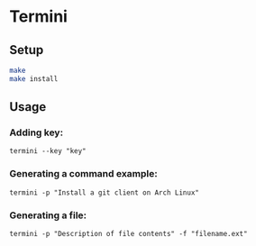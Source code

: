 # Termini

## Setup
```bash
make
make install
```

## Usage

### Adding key:

`termini --key "key"`

### Generating a command example:

`termini -p "Install a git client on Arch Linux"`

### Generating a file:

`termini -p "Description of file contents" -f "filename.ext"`
